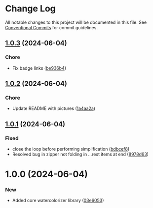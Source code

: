 # Change Log

All notable changes to this project will be documented in this file.
See [Conventional Commits](https://conventionalcommits.org) for commit guidelines.

## [1.0.3](https://github.com/32bitkid/watercolorizer/compare/@watercolorizer/watercolorizer@1.0.2...@watercolorizer/watercolorizer@1.0.3) (2024-06-04)

### Chore

- Fix badge links ([be936b4](https://github.com/32bitkid/watercolorizer/commit/be936b46216873494ab448571be64933159b1a78))

## [1.0.2](https://github.com/32bitkid/watercolorizer/compare/@watercolorizer/watercolorizer@1.0.1...@watercolorizer/watercolorizer@1.0.2) (2024-06-04)

### Chore

- Update README with pictures ([1a4aa2a](https://github.com/32bitkid/watercolorizer/commit/1a4aa2ac3660c4478d5c5f4e8135977d6ed90dfe))

## [1.0.1](https://github.com/32bitkid/watercolorizer/compare/@watercolorizer/watercolorizer@1.0.0...@watercolorizer/watercolorizer@1.0.1) (2024-06-04)

### Fixed

- close the loop before performing simplification ([bdbcef8](https://github.com/32bitkid/watercolorizer/commit/bdbcef892b56b81634ea2bfcc7dd9eba3a6c70fe))
- Resolved bug in zipper not folding in …rest items at end ([8978d63](https://github.com/32bitkid/watercolorizer/commit/8978d6367b903ba32e91b924ade1a44134fbea31))

# 1.0.0 (2024-06-04)

### New

- Added core watercolorizer library ([03e6053](https://github.com/32bitkid/watercolorizer/commit/03e6053e2936c63125276ebd23f541042cc3a9d5))

